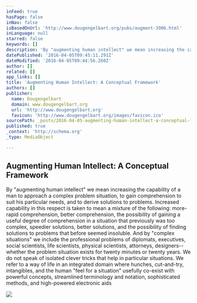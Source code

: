 ```yaml
---
inFeed: true
hasPage: false
inNav: false
isBasedOnUrl: 'http://www.dougengelbart.org/pubs/augment-3906.html'
inLanguage: null
starred: false
keywords: []
description: 'By "augmenting human intellect" we mean increasing the capability of a man to approach a complex problem situation, to gain comprehension to suit his particular needs, and to derive solutions to problems. Increased capability in this respect is taken to mean a mixture of the following: more-rapid comprehension, better comprehension, the possibility of gaining a useful degree of comprehension in a situation that previously was too complex, speedier solutions, better solutions, and the possibility of finding solutions to problems that before seemed insoluble. And by "complex situations" we include the professional problems of diplomats, executives, social scientists, life scientists, physical scientists, attorneys, designers--whether the problem situation exists for twenty minutes or twenty years. We do not speak of isolated clever tricks that help in particular situations. We refer to a way of life in an integrated domain where hunches, cut-and-try, intangibles, and the human "feel for a situation" usefully co-exist with powerful concepts, streamlined terminology and notation, sophisticated methods, and high-powered electronic aids'
datePublished: '2016-04-05T09:45:11.291Z'
dateModified: '2016-04-05T09:44:56.260Z'
author: []
related: []
app_links: []
title: 'Augmenting Human Intellect: A Conceptual Framework'
authors: []
publisher:
  name: Dougengelbart
  domain: www.dougengelbart.org
  url: 'http://www.dougengelbart.org'
  favicon: 'http://www.dougengelbart.org/images/favicon.ico'
sourcePath: _posts/2016-04-05-augmenting-human-intellect-a-conceptual-framework.md
published: true
_context: 'http://schema.org'
_type: MediaObject

---
```

<article style=""><h1>Augmenting Human Intellect: A Conceptual Framework</h1><p>By "augmenting human intellect" we mean increasing the capability of a man to approach a complex problem situation, to gain comprehension to suit his particular needs, and to derive solutions to problems. Increased capability in this respect is taken to mean a mixture of the following: more-rapid comprehension, better comprehension, the possibility of gaining a useful degree of comprehension in a situation that previously was too complex, speedier solutions, better solutions, and the possibility of finding solutions to problems that before seemed insoluble. And by "complex situations" we include the professional problems of diplomats, executives, social scientists, life scientists, physical scientists, attorneys, designers--whether the problem situation exists for twenty minutes or twenty years. We do not speak of isolated clever tricks that help in particular situations. We refer to a way of life in an integrated domain where hunches, cut-and-try, intangibles, and the human "feel for a situation" usefully co-exist with powerful concepts, streamlined terminology and notation, sophisticated methods, and high-powered electronic aids</p><img src="https://s3-us-west-2.amazonaws.com/the-grid-img/p/34290f04e983355224cd1b0687d3af77608f237c.gif" /></article>